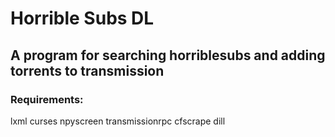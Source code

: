# Horrible Subs DL

## A program for searching horriblesubs and adding torrents to transmission

### Requirements:

lxml
curses
npyscreen
transmissionrpc
cfscrape
dill
